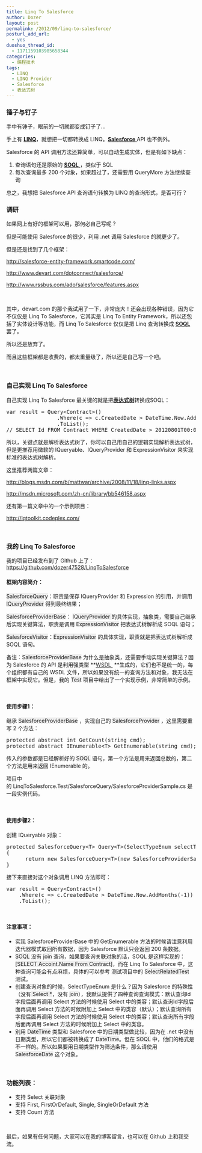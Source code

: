 ```yaml
---
title: Linq To Salesforce
author: Dozer
layout: post
permalink: /2012/09/linq-to-salesforce/
posturl_add_url:
  - yes
duoshuo_thread_id:
  - 1171159103985658344
categories:
  - 编程技术
tags:
  - LINQ
  - LINQ Provider
  - Salesforce
  - 表达式树
---
```


### <span id="i">锤子与钉子</span>

手中有锤子，眼前的一切就都变成钉子了…

手上有 <a href="http://msdn.microsoft.com/zh-cn/library/bb397926.aspx" target="_blank"><strong>LINQ</strong></a>，就想把一切都转换成 LINQ。<a href="http://www.salesforce.com/cn/" target="_blank"><strong>Salesforce</strong> </a>API 也不例外。

Salesforce 的 API 调用方法还算简单，可以自动生成实体，但是有如下缺点：

1.  查询语句还是原始的 <a href="http://www.salesforce.com/us/developer/docs/api/Content/sforce_api_calls_soql.htm" target="_blank"><strong>SOQL</strong> </a>，类似于 SQL
2.  每次查询最多 200 个对象，如果超过了，还需要用 QueryMore 方法继续查询

总之，我想把 Salesforce API 查询语句转换为 LINQ 的查询形式，是否可行？

<!--more-->

### <span id="i-2">调研</span>

如果网上有好的框架可以用，那何必自己写呢？

但是可能使用 Salesforce 的很少，利用 .net 调用 Salesforce 的就更少了。

但是还是找到了几个框架：

<http://salesforce-entity-framework.smartcode.com/>

<http://www.devart.com/dotconnect/salesforce/>

<http://www.rssbus.com/ado/salesforce/features.aspx>

&nbsp;

其中，devart.com 的那个我试用了一下，非常庞大！还会出现各种错误，因为它不仅仅是 Linq To Salesforce，它其实是 Linq To Entity Framework，所以还包括了实体设计等功能，而 Linq To Salesforce 仅仅是把 Linq 查询转换成 <a href="http://www.salesforce.com/us/developer/docs/api/Content/sforce_api_calls_soql.htm" target="_blank"><strong>SOQL</strong> </a>罢了。

所以还是放弃了。

而且这些框架都是收费的，都太重量级了，所以还是自己写一个吧。

&nbsp;

### <span id="_Linq_To_Salesforce">自己实现 Linq To Salesforce</span>

自己实现 Linq To Salesforce 最关键的就是把<a href="http://msdn.microsoft.com/zh-cn/library/bb397951.aspx" target="_blank"><strong>表达式树</strong></a>转换成SOQL：

<pre class="brush: csharp; gutter: true">var result = Query&lt;Contract&gt;()
                .Where(c =&gt; c.CreatedDate &gt; DateTime.Now.AddMonths(-1))
                .ToList();
// SELECT Id FROM Contract WHERE CreatedDate &gt; 20120801T00:00:00.000Z</pre>

所以，关键点就是解析表达式树了，你可以自己用自己的逻辑实现解析表达式树，但是更推荐用微软的 IQueryable、IQueryProvider 和 ExpressionVisitor 来实现标准的表达式树解析。

这里推荐两篇文章：

<http://blogs.msdn.com/b/mattwar/archive/2008/11/18/linq-links.aspx>

<http://msdn.microsoft.com/zh-cn/library/bb546158.aspx>

还有第一篇文章中的一个示例项目：

<http://iqtoolkit.codeplex.com/>

&nbsp;

### <span id="_Linq_To_Salesforce-2">我的 Linq To Salesforce</span>

我的项目已经发布到了 Github 上了：<https://github.com/dozer47528/LinqToSalesforce>

#### <span id="i-3">框架内容简介：</span>

<span style="background-color: #eeeeee;">SalesforceQuery</span>：职责是保存 IQueryProvider 和 Expression 的引用，并调用 <span style="background-color: #eeeeee;">IQueryProvider</span> 得到最终结果；

<span style="background-color: #eeeeee;">SalesforceProviderBase</span>： <span style="background-color: #eeeeee;">IQueryProvider </span>的具体实现，抽象类，需要自己继承后实现关键算法，职责是调用 <span style="background-color: #eeeeee;">ExpressionVisitor</span> 把表达式树解析成 SOQL 语句；

<span style="background-color: #eeeeee;">SalesforceVisitor</span>：<span style="background-color: #eeeeee;">ExpressionVisitor</span> 的具体实现，职责就是把表达式树解析成 SOQL 语句。

备注：<span style="background-color: #eeeeee;">SalesforceProviderBase</span> 为什么是抽象类，还需要手动实现关键算法？因为 Salesforce 的 API 是利用强类型 **<a href="http://www.w3.org/TR/wsdl" target="_blank">WSDL </a> **生成的，它们也不是统一的，每个组织都有自己的 WSDL 文件，所以如果没有统一的查询方法和对象，我无法在框架中实现它。但是，我的 <span style="background-color: #eeeeee;">Test</span> 项目中给出了一个实现示例，非常简单的示例。

&nbsp;

#### <span id="1">使用步骤1：</span>

继承 <span style="background-color: #eeeeee;">SalesforceProviderBase<T></span> ，实现自己的 <span style="background-color: #eeeeee;">SalesforceProvider<T></span> ，这里需要重写 2 个方法：

<pre class="brush: csharp; gutter: true">protected abstract int GetCount(string cmd);
protected abstract IEnumerable&lt;T&gt; GetEnumerable(string cmd);</pre>

传入的参数都是已经解析好的 <span style="background-color: #eeeeee;">SOQL</span> 语句，第一个方法是用来返回总数的，第二个方法是用来返回 IEnumerable<T> 的。

项目中的 LinqToSalesforce.Test/SalesforceQuery/SalesforceProviderSample.cs 是一段实例代码。

&nbsp;

#### <span id="2">使用步骤2：</span>

创建 IQueryable<T> 对象：

<pre class="brush: csharp; gutter: true">protected SalesforceQuery&lt;T&gt; Query&lt;T&gt;(SelectTypeEnum selectType = SelectTypeEnum.SelectIdAndUseAttachModel) where T : sObject
{
      return new SalesforceQuery&lt;T&gt;(new SalesforceProviderSample&lt;T&gt; { SelectType = selectType });
}</pre>

接下来直接对这个对象调用 LINQ 方法即可：

<pre class="brush: csharp; gutter: true">var result = Query&lt;Contract&gt;()
    .Where(c =&gt; c.CreatedDate &gt; DateTime.Now.AddMonths(-1))
    .ToList();</pre>

&nbsp;

#### <span id="i-4">注意事项：</span>

*   实现 SalesforceProviderBase<T> 中的 GetEnumerable 方法的时候请注意利用迭代器模式取回所有数据，因为 Salesforce 默认只会返回 200 条数据。
*   <span style="background-color: #eeeeee;">SOQL</span> 没有 <span style="background-color: #eeeeee;">join</span> 查询，如果要查询关联对象的话，SOQL 是这样实现的：<span style="background-color: #eeeeee;">[SELECT Accoint.Name From Contract]<span style="background-color: #ffffff;">，而在 Linq To Salesforce 中，这种查询可能会有点麻烦，具体的可以参考 测试项目中的 <span style="background-color: #eeeeee;">SelectRelatedTest</span> 测试。</span></span>
*   <span style="background-color: #eeeeee;"><span style="background-color: #eeeeee;"><span style="background-color: #ffffff;">创建查询对象的时候，</span></span></span>SelectTypeEnum 是什么？因为 Salesforce 的特殊性（没有<span style="background-color: #eeeeee;"> Select *</span>，没有 <span style="background-color: #eeeeee;">join</span>），我默认提供了四种查询查询模式：默认查询Id字段后面再调用 Select 方法的时候使用 Select 中的类容；默认查询Id字段后面再调用 Select 方法的时候附加上 Select 中的类容（默认）；默认查询所有字段后面再调用 Select 方法的时候使用 Select 中的类容；默认查询所有字段后面再调用 Select 方法的时候附加上 Select 中的类容。
*   别用 <span style="background-color: #eeeeee;">DateTime</span> 类型和 Salesforce 中的日期类型做比较，因为在 .net 中没有日期类型，所以它们都被转换成了 <span style="background-color: #eeeeee;">DateTime</span>。但在 <span style="background-color: #eeeeee;">SOQL</span> 中，他们的格式是不一样的。所以如果要用日期类型作为筛选条件，那么请使用 <span style="background-color: #eeeeee;">SalesforceDate</span> 这个对象。

&nbsp;

### <span id="i-5">功能列表：</span>

*   支持 Select 关联对象
*   支持 First, FirstOrDefault, Single, SingleOrDefault 方法
*   支持 Count 方法

&nbsp;

最后，如果有任何问题，大家可以在我的博客留言，也可以在 Github 上和我交流。
